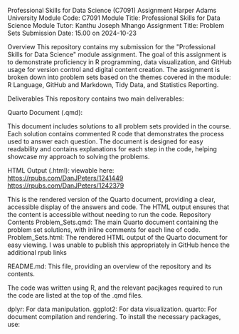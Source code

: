 Professional Skills for Data Science (C7091) Assignment
Harper Adams University
Module Code: C7091
Module Title: Professional Skills for Data Science
Module Tutor: Kanthu Joseph Mhango
Assignment Title: Problem Sets
Submission Date: 15.00 on 2024-10-23

Overview
This repository contains my submission for the "Professional Skills for Data Science" module assignment. The goal of this assignment is to demonstrate proficiency in R programming, data visualization, and GitHub usage for version control and digital content creation. The assignment is broken down into problem sets based on the themes covered in the module: R Language, GitHub and Markdown, Tidy Data, and Statistics Reporting.

Deliverables
This repository contains two main deliverables:

Quarto Document (.qmd):

This document includes solutions to all problem sets provided in the course.
Each solution contains commented R code that demonstrates the process used to answer each question.
The document is designed for easy readability and contains explanations for each step in the code, helping showcase my approach to solving the problems.

HTML Output (.html): viewable here: 
https://rpubs.com/DanJPeters/1241449
https://rpubs.com/DanJPeters/1242379



This is the rendered version of the Quarto document, providing a clear, accessible display of the answers and code.
The HTML output ensures that the content is accessible without needing to run the code.
Repository Contents
Problem_Sets.qmd: The main Quarto document containing the problem set solutions, with inline comments for each line of code.
Problem_Sets.html: The rendered HTML output of the Quarto document for easy viewing. I was unable to publish this appropriately in GitHub hence the additional rpub links

README.md: This file, providing an overview of the repository and its contents.

The code was written using R, and the relevant pacjkages required to run the code are listed at the top of the .qmd files.

dplyr: For data manipulation.
ggplot2: For data visualization.
quarto: For document compilation and rendering.
To install the necessary packages, use:

